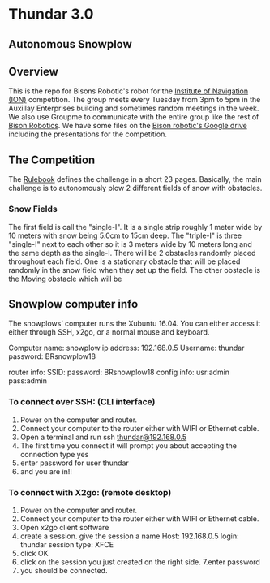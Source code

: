 # Thundar 3.0 
## Autonomous Snowplow 

## Overview 

This is the repo for Bisons Robotic's robot for the [Institute of Navigation (ION)](http://www.autosnowplow.com/welcome.html) competition. The group meets every Tuesday from 3pm to 5pm in the Auxillay Enterprises building and sometimes random meetings in the week. We also use Groupme to communicate with the entire group like the rest of [Bison Robotics](http://www.ndsubisonrobotics.org/). We have some files on the [Bison robotic's Google drive](https://drive.google.com/drive/folders/0Bx21BgDrMVqsMk5uX25LN2Y3cW8?usp=sharing) including the presentations for the competition.
## The Competition 

The [Rulebook](http://www.autosnowplow.com/rulebooks_files/Autonomous%20Snowplow%20Rulebook,%202017.2.pdf) defines the challenge in a short 23 pages. Basically, the main challenge is to autonomously plow 2 different fields of snow with obstacles.
### Snow Fields
The first field is call the "single-I". It is a single strip roughly 1 meter wide by 10 meters with snow being 5.0cm to 15cm deep. The "triple-I" is three "single-I" next to each other so it is 3 meters wide by 10 meters long and the same depth as the single-I. There will be 2 obstacles randomly placed throughout each field. One is a stationary obstacle that will be placed randomly in the snow field when they set up the field. The other obstacle is the Moving obstacle which will be


## Snowplow computer info 
The snowplows’ computer runs the Xubuntu 16.04. You can either access it either through SSH, x2go, or a normal mouse and keyboard. 

Computer name: snowplow
ip address: 192.168.0.5
Username: thundar
password: BRsnowplow18 

router info: 
SSID:
password: BRsnowplow18
config info: usr:admin pass:admin 

### To connect over SSH: (CLI interface)
1. Power on the computer and router.
2. Connect your computer to the router either with WIFI or Ethernet cable.
3. Open a terminal and run ssh thundar@192.168.0.5
4. The first time you connect it will prompt you about accepting the connection type yes 
5. enter password for user thundar
6. and you are in!!

### To connect with X2go: (remote desktop) 
1. Power on the computer and router.
2. Connect your computer to the router either with WIFI or Ethernet cable.
3. Open x2go client software
4. create a session. give the session a name Host: 192.168.0.5 login: thundar session type: XFCE 
5. click OK
6. click on the session you just created on the right side.
7.enter password
8. you should be connected.


